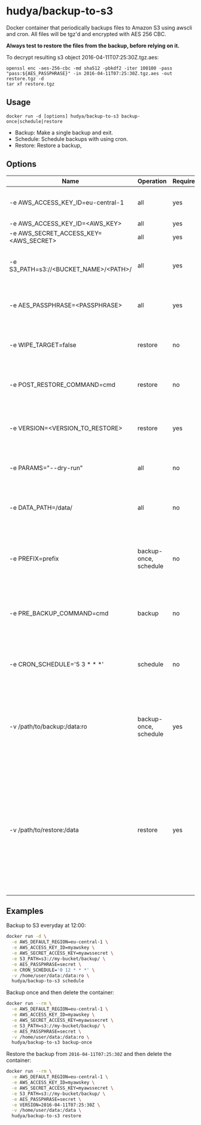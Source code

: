 # hudya/backup-to-s3

Docker container that periodically backups files to Amazon S3 using awscli and cron.
All files will be tgz'd and encrypted with AES 256 CBC.

**Always test to restore the files from the backup, before relying on it.**


To decrypt resulting s3 object 2016-04-11T07:25:30Z.tgz.aes:
 
 ```
openssl enc -aes-256-cbc -md sha512 -pbkdf2 -iter 100100 -pass "pass:${AES_PASSPHRASE}" -in 2016-04-11T07:25:30Z.tgz.aes -out restore.tgz -d
tar xf restore.tgz
```

## Usage

```
docker run -d [options] hudya/backup-to-s3 backup-once|schedule|restore
```

* Backup: Make a single backup and exit.
* Schedule: Schedule backups with using cron. 
* Restore: Restore a backup, 

## Options

| Name                                                | Operation        | Required | Description |
| -------------------------------------------------  | ----------------- | --------- | --------------------------- |
| -e AWS_ACCESS_KEY_ID=eu-central-1                  | all                   | yes |  Endpoint region (ideally where bucket is located)  |
| -e AWS_ACCESS_KEY_ID=&lt;AWS_KEY&gt;               | all                   | yes |  Your AWS key  |
| -e AWS_SECRET_ACCESS_KEY=&lt;AWS_SECRET&gt;        | all                   | yes | Your AWS secret |
| -e S3_PATH=s3://&lt;BUCKET_NAME&gt;/&lt;PATH&gt;/  | all                   | yes | S3 Bucket name and path. Should end with trailing slash. | 
| -e AES_PASSPHRASE=&lt;PASSPHRASE&gt;               | all                   | yes | Passphrase to generate AES-256-CBC encryption keys with. 
| -e WIPE_TARGET=false                               | restore               | no | Delete contents of target directory before restoring.
| -e POST_RESTORE_COMMAND=cmd                        | restore               | no | Command to run (in the container) after successfully restoring.
| -e VERSION=&lt;VERSION_TO_RESTORE&gt;              | restore               | yes | The version to restore, must be the full s3 object name without the `tgz.aes` suffix. | 
| -e PARAMS="--dry-run"                              | all                   | no  | Parameters to pass to the s3 command. [(full list here)](http://docs.aws.amazon.com/cli/latest/reference/s3/cp.html) | 
| -e DATA_PATH=/data/                                | all                   | no  | Container's data folder. Default is `/data/`. Should end with trailing slash. | 
| -e PREFIX=prefix                                   | backup-once, schedule | no  | Prefix to encrypted tgz file name. The basename is a date stamp with a tgz.aes suffix | 
| -e PRE_BACKUP_COMMAND=cmd                          | backup                | no | Command to run (in the container) before starting the zip and encryption process.
| -e CRON_SCHEDULE='5 3 \* \* \*'                    | schedule              | no  | Specifies when cron job runs, see [format](http://en.wikipedia.org/wiki/Cron). Default is 5 3 \* \* \*, runs every night at 03:05 |
| -v /path/to/backup:/data:ro                        | backup-once, schedule | yes | Mount target local folder to container's data folder. Content of this folder will be tar:ed, encrypted and uploaded to the S3 bucket. | 
| -v /path/to/restore:/data                          | restore               | yes | Mount target local folder to container's data folder. The restored files from the S3 bucket will overwrite all files in the /path/to/restore folder. Note that the folder will not be emptied first, leaving any no overwritten files as is. |


## Examples
 
Backup to S3 everyday at 12:00:

```bash
docker run -d \
  -e AWS_DEFAULT_REGION=eu-central-1 \
  -e AWS_ACCESS_KEY_ID=myawskey \
  -e AWS_SECRET_ACCESS_KEY=myawssecret \
  -e S3_PATH=s3://my-bucket/backup/ \
  -e AES_PASSPHRASE=secret \
  -e CRON_SCHEDULE='0 12 * * *' \
  -v /home/user/data:/data:ro \
  hudya/backup-to-s3 schedule
```


Backup once and then delete the container:

```bash
docker run --rm \
  -e AWS_DEFAULT_REGION=eu-central-1 \
  -e AWS_ACCESS_KEY_ID=myawskey \
  -e AWS_SECRET_ACCESS_KEY=myawssecret \
  -e S3_PATH=s3://my-bucket/backup/ \
  -e AES_PASSPHRASE=secret \
  -v /home/user/data:/data:ro \
  hudya/backup-to-s3 backup-once
```

Restore the backup from `2016-04-11T07:25:30Z` and then delete the container:

```bash
docker run --rm \
  -e AWS_DEFAULT_REGION=eu-central-1 \
  -e AWS_ACCESS_KEY_ID=myawskey \
  -e AWS_SECRET_ACCESS_KEY=myawssecret \
  -e S3_PATH=s3://my-bucket/backup/ \
  -e AES_PASSPHRASE=secret \
  -e VERSION=2016-04-11T07:25:30Z \
  -v /home/user/data:/data \
  hudya/backup-to-s3 restore
```
